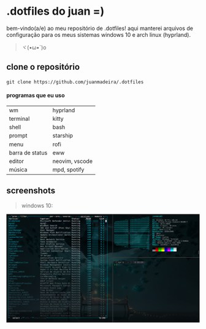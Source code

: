 # .dotfiles do juan =)
bem-vindo(a/e) ao meu repositório de .dotfiles! aqui manterei arquivos de configuração para os meus sistemas windows 10 e arch linux (hyprland).
>ヾ(•ω•`)o

## clone o repositório
```code
git clone https://github.com/juanmadeira/.dotfiles
```

#### programas que eu uso

|                 |                |
| --------------- | -------------- |
| wm              | hyprland       |
| terminal        | kitty          |
| shell           | bash           |
| prompt          | starship       |
| menu            | rofi           |
| barra de status | eww            |
| editor          | neovim, vscode |
| música          | mpd, spotify   |

## screenshots
> windows 10:

![windows 10 screenshot](.screenshots/windows-screenshot.png)